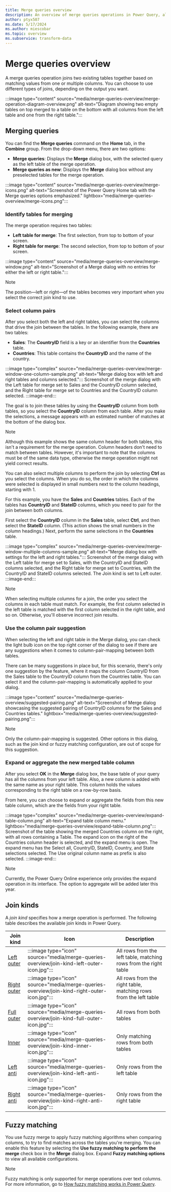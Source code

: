 ```yaml
---
title: Merge queries overview
description: An overview of merge queries operations in Power Query, along with the basic principles and common uses. 
author: ptyx507
ms.date: 5/17/2024
ms.author: miescobar
ms.topic: overview
ms.subservice: transform-data
---
```


# Merge queries overview

A merge queries operation joins two existing tables together based on matching values from one or multiple columns. You can choose to use different types of joins, depending on the output you want.

:::image type="content" source="media/merge-queries-overview/merge-operation-diagram-overview.png" alt-text="Diagram showing two empty tables on top merged to a table on the bottom with all columns from the left table and one from the right table.":::

## Merging queries

You can find the **Merge queries** command on the **Home** tab, in the **Combine** group. From the drop-down menu, there are two options:

* **Merge queries**: Displays the **Merge** dialog box, with the selected query as the left table of the merge operation.
* **Merge queries as new**: Displays the **Merge** dialog box without any preselected tables for the merge operation.

:::image type="content" source="media/merge-queries-overview/merge-icons.png" alt-text="Screenshot of the Power Query Home tab with the Merge queries options emphasized." lightbox="media/merge-queries-overview/merge-icons.png":::

### Identify tables for merging

The merge operation requires two tables:

* **Left table for merge**: The first selection, from top to bottom of your screen.
* **Right table for merge**: The second selection, from top to bottom of your screen.

:::image type="content" source="media/merge-queries-overview/merge-window.png" alt-text="Screenshot of a Merge dialog with no entries for either the left or right table.":::

> [!NOTE]
>The position&mdash;left or right&mdash;of the tables becomes very important when you select the correct join kind to use.

### Select column pairs

After you select both the left and right tables, you can select the columns that drive the join between the tables. In the following example, there are two tables:

* **Sales**: The **CountryID** field is a key or an identifier from the **Countries** table.
* **Countries**: This table contains the **CountryID** and the name of the country.

:::image type="complex" source="media/merge-queries-overview/merge-window-one-column-sample.png" alt-text="Merge dialog box with left and right tables and columns selected.":::
   Screenshot of the merge dialog with the Left table for merge set to Sales and the CountryID column selected, and the Right table for merge set to Countries and the CountryID column selected.
:::image-end:::

The goal is to join these tables by using the **CountryID** column from both tables, so you select the **CountryID** column from each table. After you make the selections, a message appears with an estimated number of matches at the bottom of the dialog box.

> [!NOTE]
> Although this example shows the same column header for both tables, this isn't a requirement for the merge operation. Column headers don't need to match between tables. However, it's important to note that the columns must be of the same data type, otherwise the merge operation might not yield correct results.

You can also select multiple columns to perform the join by selecting **Ctrl** as you select the columns. When you do so, the order in which the columns were selected is displayed in small numbers next to the column headings, starting with 1.

For this example, you have the **Sales** and **Countries** tables. Each of the tables has **CountryID** and **StateID** columns, which you need to pair for the join between both columns.

First select the **CountryID** column in the **Sales** table, select **Ctrl**, and then select the **StateID** column. (This action shows the small numbers in the column headings.) Next, perform the same selections in the **Countries** table.

:::image type="complex" source="media/merge-queries-overview/merge-window-multiple-columns-sample.png" alt-text="Merge dialog box with settings for the left and right tables.":::
   Screenshot of the merge dialog with the Left table for merge set to Sales, with the CountryID and StateID columns selected, and the Right table for merge set to Countries, with the CountryID and StateID columns selected. The Join kind is set to Left outer.
:::image-end:::

> [!NOTE]
> When selecting multiple columns for a join, the order you select the columns in each table must match. For example, the first column selected in the left table is matched with the first column selected in the right table, and so on. Otherwise, you'll observe incorrect join results.

### Use the column pair suggestion

When selecting the left and right table in the Merge dialog, you can check the light bulb icon on the top right corner of the dialog to see if there are any suggestions when it comes to column-pair-mapping between both tables.

There can be many suggestions in place but, for this scenario, there's only one suggestion by the feature, where it maps the column CountryID from the Sales table to the CountryID column from the Countries table. You can select it and the column-pair-mapping is automatically applied to your dialog.

:::image type="content" source="media/merge-queries-overview/suggested-pairing.png" alt-text="Screenshot of Merge dialog showcasing the suggested pairing of CountryID columns for the Sales and Countries tables." lightbox="media/merge-queries-overview/suggested-pairing.png":::

> [!NOTE]
>Only the column-pair-mapping is suggested. Other options in this dialog, such as the join kind or fuzzy matching configuration, are out of scope for this suggestion.

### Expand or aggregate the new merged table column

After you select **OK** in the **Merge** dialog box, the base table of your query has all the columns from your left table. Also, a new column is added with the same name as your right table. This column holds the values corresponding to the right table on a row-by-row basis.

From here, you can choose to expand or aggregate the fields from this new table column, which are the fields from your right table.

:::image type="complex" source="media/merge-queries-overview/expand-table-column.png" alt-text="Expand table column menu." lightbox="media/merge-queries-overview/expand-table-column.png":::
   Screenshot of the table showing the merged Countries column on the right, with all rows containing a Table. The expand icon on the right of the Countries column header is selected, and the expand menu is open. The expand menu has the Select all, CountryID, StateID, Country, and State selections selected. The Use original column name as prefix is also selected.
:::image-end:::

> [!NOTE]
>Currently, the Power Query Online experience only provides the expand operation in its interface. The option to aggregate will be added later this year.

## Join kinds

A *join kind* specifies how a merge operation is performed. The following table describes the available join kinds in Power Query.

|Join kind| Icon| Description|
|---------------|-----|-----------|
|[Left outer](merge-queries-left-outer.md)| :::image type="icon" source="media/merge-queries-overview/join-kind-left-outer-icon.jpg"::: | All rows from the left table, matching rows from the right table|
|[Right outer](merge-queries-right-outer.md)| :::image type="icon" source="media/merge-queries-overview/join-kind-right-outer-icon.jpg"::: | All rows from the right table, matching rows from the left table|
|[Full outer](merge-queries-full-outer.md)| :::image type="icon" source="media/merge-queries-overview/join-kind-full-outer-icon.jpg"::: | All rows from both tables|
|[Inner](merge-queries-inner.md)| :::image type="icon" source="media/merge-queries-overview/join-kind-inner-icon.jpg"::: | Only matching rows from both tables|
|[Left anti](merge-queries-left-anti.md)| :::image type="icon" source="media/merge-queries-overview/join-kind-left-anti-icon.jpg"::: | Only rows from the left table|
|[Right anti](merge-queries-right-anti.md)| :::image type="icon" source="media/merge-queries-overview/join-kind-right-anti-icon.jpg"::: | Only rows from the right table|

## Fuzzy matching

You use fuzzy merge to apply fuzzy matching algorithms when comparing columns, to try to find matches across the tables you're merging. You can enable this feature by selecting the **Use fuzzy matching to perform the merge** check box in the **Merge** dialog box. Expand **Fuzzy matching options** to view all available configurations.

> [!NOTE]
>Fuzzy matching is only supported for merge operations over text columns. For more information, go to [How fuzzy matching works in Power Query](fuzzy-matching.md).
